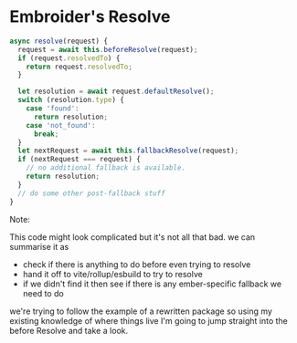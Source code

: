 # Embroider's Resolve

```js
async resolve(request) {
  request = await this.beforeResolve(request);
  if (request.resolvedTo) {
    return request.resolvedTo;
  }

  let resolution = await request.defaultResolve();
  switch (resolution.type) {
    case 'found':
      return resolution;
    case 'not_found':
      break;
  }
  let nextRequest = await this.fallbackResolve(request);
  if (nextRequest === request) {
    // no additional fallback is available.
    return resolution;
  }
  // do some other post-fallback stuff
}
```

Note:

This code might look complicated but it's not all that bad. we can summarise it as

- check if there is anything to do before even trying to resolve
- hand it off to vite/rollup/esbuild to try to resolve
- if we didn't find it then see if there is any ember-specific fallback we need to do

we're trying to follow the example of a rewritten package so using my existing knowledge of where things live I'm going to jump straight into the before Resolve and take a look. 